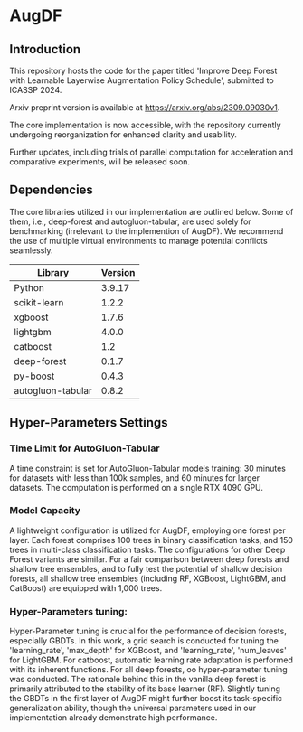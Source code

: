# AugDF
## Introduction
This repository hosts the code for the paper titled 'Improve Deep Forest with Learnable Layerwise Augmentation Policy Schedule', submitted to ICASSP 2024.

Arxiv preprint version is available at https://arxiv.org/abs/2309.09030v1.

The core implementation is now accessible, with the repository currently undergoing reorganization for enhanced clarity and usability.

Further updates, including trials of parallel computation for acceleration and comparative experiments, will be released soon.

## Dependencies
The core libraries utilized in our implementation are outlined below. Some of them, i.e., deep-forest and autogluon-tabular, are used solely for benchmarking (irrelevant to the implemention of AugDF). We recommend the use of multiple virtual environments to manage potential conflicts seamlessly.

| Library             | Version |
|---------------------|---------|
| Python              | 3.9.17  |
| scikit-learn        | 1.2.2   |
| xgboost             | 1.7.6   |
| lightgbm            | 4.0.0   |
| catboost            | 1.2     |
| deep-forest         | 0.1.7   |
| py-boost            | 0.4.3   |
| autogluon-tabular   | 0.8.2   |

## Hyper-Parameters Settings
### Time Limit for AutoGluon-Tabular
A time constraint is set for AutoGluon-Tabular models training: 30 minutes for datasets with less than 100k samples, and 60 minutes for larger datasets. The computation is performed on a single RTX 4090 GPU.

### Model Capacity
A lightweight configuration is utilized for AugDF, employing one forest per layer. Each forest comprises 100 trees in binary classification tasks, and 150 trees in multi-class classification tasks. The configurations for other Deep Forest variants are similar. For a fair comparison between deep forests and shallow tree ensembles, and to fully test the potential of shallow decision forests, all shallow tree ensembles (including RF, XGBoost, LightGBM, and CatBoost) are equipped with 1,000 trees.

### Hyper-Parameters tuning:
Hyper-Parameter tuning is crucial for the performance of decision forests, especially GBDTs. In this work, a grid search is conducted for tuning the 'learning_rate', 'max_depth' for XGBoost, and 'learning_rate', 'num_leaves' for LightGBM. For catboost, automatic learning rate adaptation is performed with its inherent functions. For all deep forests, oo hyper-parameter tuning was conducted. The rationale behind this in the vanilla deep forest is primarily attributed to the stability of its base learner (RF). Slightly tuning the GBDTs in the first layer of AugDF might further boost its task-specific generalization ability, though the universal parameters used in our implementation already demonstrate high performance.
